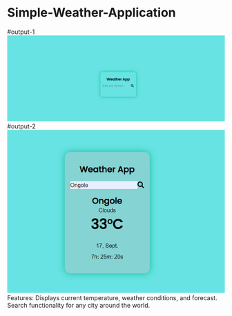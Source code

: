 # Simple-Weather-Application

#output-1
![image desc](./img/output1.png)
#output-2
![image desc](./img/output2.png)
Features:
Displays current temperature, weather conditions, and forecast.
Search functionality for any city around the world.